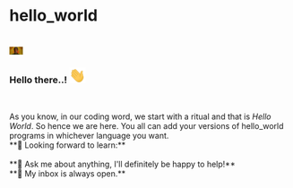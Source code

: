 # hello_world

<br>
<img align="center" alt="Parampara Pratishtha Anushasan" width="24px" src="https://github.com/Sh0urjya/hello_world//blob/master/main.png" />
<br>
<h3> Hello there..! <img src="https://github.com/Sh0urjya/hello_world/blob/master/Hi.gif" width="29px"> </h3>
<br>
<p> As you know, in our coding word, we start with a ritual and that is <i>Hello World</i>. So hence we are here. You all can add your versions of hello_world programs in whichever language you want.
<br>
**🌱 Looking forward to learn:** <br>
<br>
**💬 Ask me about anything, I'll definitely be happy to help!** <br>
**💬 My inbox is always open.**
<br>

